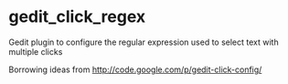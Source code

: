 gedit_click_regex
=================

Gedit plugin to configure the regular expression used to select text with multiple clicks

Borrowing ideas from http://code.google.com/p/gedit-click-config/
